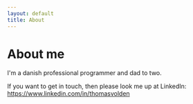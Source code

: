 ```yaml
---
layout: default
title: About
---
```

# About me

I'm a danish professional programmer and dad to two.

If you want to get in touch, then please look me up at LinkedIn:
https://www.linkedin.com/in/thomasvolden